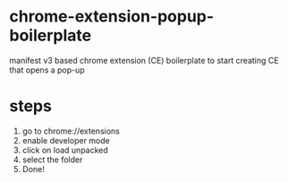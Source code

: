 # chrome-extension-popup-boilerplate
manifest v3 based chrome extension (CE) boilerplate to start creating CE that opens a pop-up

# steps
1. go to chrome://extensions
2. enable developer mode
3. click on load unpacked
4. select the folder
5. Done!
